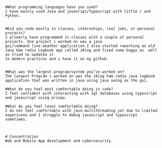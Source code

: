
    #What programming languages have you used?
    I have mainly used Java and javasript/Typescript with little c and Python.

    
    #Did you code mostly in classes, internships, real jobs, or personal projects? 
    I primarly have programmed in classes with a couple of personal projects. One project i worked on was a java 
    gui/command line weather application.I also started reworking an old Java Ham radio Logbook app called JAlog and fixed some buggs as  well as tried to updated it 
    to modern practices and i have it on my github. 


    #What was the largest program/system you’ve worked on?
    The largest Program i worked on was the JAlog ham radio java logbook application that was written in java using java swing as the gui. 
    
    #What do you feel most comfortable doing in code?
    I feel confident with interacting with sql databases using typescript and javascript using prisma. 
    
    #What do you feel least comfortable doing?
    I do not feel comfortable with java multithreading yet due to limited expericene and I struggle to debug javascript and typescript sometimes. 


    
    # Concentration 
    Web and Mobile App development and cybersecurity. 
